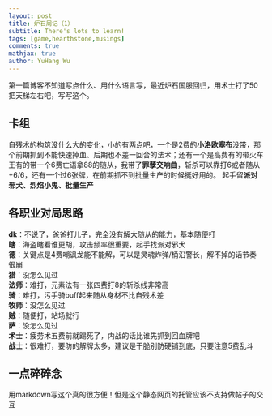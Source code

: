 ```yaml
---
layout: post
title: 炉石周记（1）
subtitle: There's lots to learn!
tags: [game,hearthstone,musings]
comments: true
mathjax: true
author: YuHang Wu
---
```


第一篇博客不知道写点什么、用什么语言写，最近炉石国服回归，用术士打了50把天梯左右吧，写写这个。

## 卡组
自残术的构筑没什么大的变化，小的有两点吧，一个是2费的**小洛欧塞布**没带，那个前期抓到不能快速掉血、后期也不差一回合的法术；还有一个是高费有的带火车王有的带一个6费亡语拿88的随从，我带了**罪孽交响曲**，斩杀可以靠打6或者随从+6/6，还有一个过6张牌，在前期抓不到批量生产的时候挺好用的。
起手留**派对邪犬、烈焰小鬼、批量生产**

## 各职业对局思路
**dk**：不说了，爸爸打儿子，完全没有解大随从的能力，基本随便打  
**瞎**：海盗瞎看谁更胡，攻击频率很重要，起手找派对邪犬  
**德**：关键点是4费嘲讽龙能不能解，可以是灵魂炸弹/桶沿警长，解不掉的话节奏很崩  
**猎**：没怎么见过  
**法师**：难打，元素法有一张四费打8的斩杀线非常高  
**骑**：难打，污手骑buff起来随从身材不比自残术差  
**牧师**：没怎么见过  
**贼**：随便打，站场就行  
**萨**：没怎么见过  
**术士**：疲劳术五费前就踢死了，内战的话比谁先抓到回血牌吧  
**战士**：很难打，要防的解牌太多，建议是干脆别防硬铺到底，只要注意5费乱斗

## 一点碎碎念
用markdown写这个真的很方便！但是这个静态网页的托管应该不支持做帖子的交互
